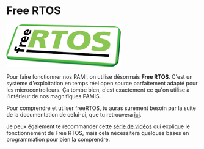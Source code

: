 # Free RTOS

<p>
    <img src="../../images/tutopami/freertos.png"  alt="image" width="300" height="auto">
</p>

Pour faire fonctionner nos PAMI, on utilise désormais **Free RTOS**. C'est un système d'exploitation en temps réel open source parfaitement adapté pour les microcontrolleurs. Ça tombe bien, c'est exactement ce qu'on utilise à l'intérieur de nos magnifiques PAMIS.

Pour comprendre et utliser freeRTOS, tu auras surement besoin par la suite de la documentation de celui-ci, que tu retrouvera [ici](https://www.freertos.org/).

Je peux également te recommander cette [série de vidéos](https://www.youtube.com/playlist?list=PLXyB2ILBXW5FLc7j2hLcX6sAGbmH0JxX8) qui explique le fonctionnement de Free RTOS, mais cela nécessitera quelques bases en programmation pour bien la comprendre.